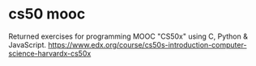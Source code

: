 # cs50 mooc
Returned exercises for programming MOOC "CS50x" using C, Python & JavaScript.
https://www.edx.org/course/cs50s-introduction-computer-science-harvardx-cs50x
